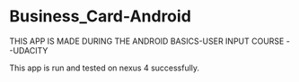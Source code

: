 # Business_Card-Android

THIS APP IS MADE DURING THE ANDROID BASICS-USER INPUT COURSE --UDACITY

This app is run and tested on nexus 4 successfully.
